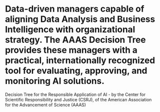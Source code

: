 <h1>Data-driven managers capable of aligning Data Analysis and Business Intelligence with organizational strategy.
The AAAS Decision Tree provides these managers with a practical, internationally recognized tool for evaluating, approving, and monitoring AI solutions.</h1>

Decision Tree for the Responsible Application of AI - by the Center for Scientific Responsibility and Justice (CSRJ), of the American Association for the Advancement of Science (AAAS)
